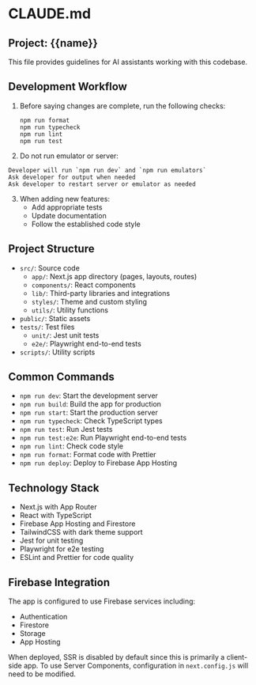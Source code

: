 # CLAUDE.md

## Project: {{name}}

This file provides guidelines for AI assistants working with this codebase.

## Development Workflow

1. Before saying changes are complete, run the following checks:
   ```
   npm run format
   npm run typecheck
   npm run lint
   npm run test
   ```

2. Do not run emulator or server:
  ```
  Developer will run `npm run dev` and `npm run emulators`
  Ask developer for output when needed
  Ask developer to restart server or emulator as needed
  ```

3. When adding new features:
   - Add appropriate tests
   - Update documentation
   - Follow the established code style

## Project Structure

- `src/`: Source code
  - `app/`: Next.js app directory (pages, layouts, routes)
  - `components/`: React components
  - `lib/`: Third-party libraries and integrations
  - `styles/`: Theme and custom styling
  - `utils/`: Utility functions
- `public/`: Static assets
- `tests/`: Test files
  - `unit/`: Jest unit tests
  - `e2e/`: Playwright end-to-end tests
- `scripts/`: Utility scripts

## Common Commands

- `npm run dev`: Start the development server
- `npm run build`: Build the app for production
- `npm run start`: Start the production server
- `npm run typecheck`: Check TypeScript types
- `npm run test`: Run Jest tests
- `npm run test:e2e`: Run Playwright end-to-end tests
- `npm run lint`: Check code style
- `npm run format`: Format code with Prettier
- `npm run deploy`: Deploy to Firebase App Hosting

## Technology Stack

- Next.js with App Router
- React with TypeScript
- Firebase App Hosting and Firestore
- TailwindCSS with dark theme support
- Jest for unit testing
- Playwright for e2e testing
- ESLint and Prettier for code quality

## Firebase Integration

The app is configured to use Firebase services including:
- Authentication
- Firestore
- Storage
- App Hosting

When deployed, SSR is disabled by default since this is primarily a client-side app. To use Server Components, configuration in `next.config.js` will need to be modified.